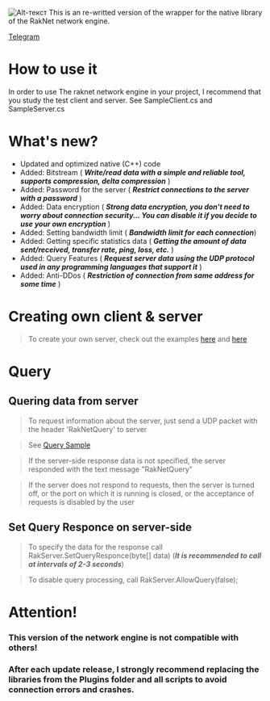 ![Alt-текст](https://raw.githubusercontent.com/ep1s0de3/RakNet_Networking/main/raknet.jpg "Ох ебать!")
This is an re-writted version of the wrapper for the native library of the RakNet network engine.

[Telegram](https://t.me/uraknet)

# How to use it
In order to use The raknet network engine in your project, I recommend that you study the test client and server.
See SampleClient.cs and SampleServer.cs

# What's new?
- Updated and optimized native (C++) code
- Added: Bitstream ( ***Write/read data with a simple and reliable tool, supports compression, delta compression*** )
- Added: Password for the server ( ***Restrict connections to the server with a password*** )
- Added: Data encryption ( ***Strong data encryption, you don't need to worry about connection security... You can disable it if you decide to use your own encryption*** )
- Added: Setting bandwidth limit ( ***Bandwidth limit for each connection***)
- Added: Getting specific statistics data ( ***Getting the amount of data sent/received, transfer rate, ping, loss, etc.*** )
- Added: Query Features ( ***Request server data using the UDP protocol used in any programming languages that support it*** )
- Added: Anti-DDos ( ***Restriction of connection from same address for some time*** )

# Creating own client & server
> To create your own server, check out the examples [here](https://github.com/ep1s0de3/RakNet_Networking/blob/main/Assets/RakNet/Samples/SampleClient.cs) and [here](https://github.com/ep1s0de3/RakNet_Networking/blob/main/Assets/RakNet/Samples/SampleServer.cs)

# Query
## Quering data from server
>To request information about the server, just send a UDP packet with the header 'RakNetQuery' to server

>See [Query Sample](https://github.com/ep1s0de3/RakNet_Networking/blob/main/Assets/RakNet/Samples/RakQuerySample.cs)

>If the server-side response data is not specified, the server responded with the text message "RakNetQuery"

>If the server does not respond to requests, then the server is turned off, or the port on which it is running is closed, or the acceptance of requests is disabled by the user

## Set Query Responce on server-side
> To specify the data for the response call RakServer.SetQueryResponce(byte[] data) (***It is recommended to call at intervals of 2-3 seconds***)

> To disable query processing, call RakServer.AllowQuery(false);

# Attention!
### This version of the network engine is not compatible with others!
### After each update release, I strongly recommend replacing the libraries from the Plugins folder and all scripts to avoid connection errors and crashes.
